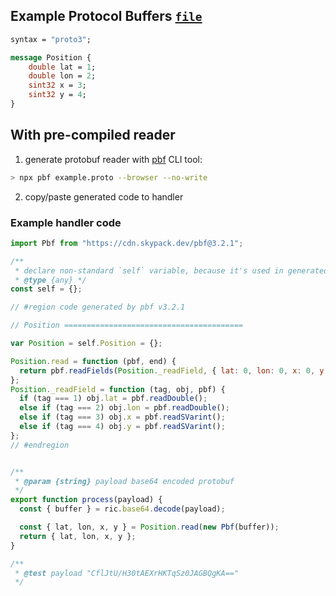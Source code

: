 

## Example Protocol Buffers [`file`](./example.proto)

```proto
syntax = "proto3";

message Position {
    double lat = 1;
    double lon = 2;
    sint32 x = 3;
    sint32 y = 4;
}
```

## With pre-compiled reader

1. generate protobuf reader with [pbf](https://github.com/mapbox/pbf) CLI tool:
```sh
> npx pbf example.proto --browser --no-write
```
2. copy/paste generated code to handler


### Example handler code
```js
import Pbf from "https://cdn.skypack.dev/pbf@3.2.1";

/**
 * declare non-standard `self` variable, because it's used in generated code
 * @type {any} */
const self = {};

// #region code generated by pbf v3.2.1

// Position ========================================

var Position = self.Position = {};

Position.read = function (pbf, end) {
  return pbf.readFields(Position._readField, { lat: 0, lon: 0, x: 0, y: 0 }, end);
};
Position._readField = function (tag, obj, pbf) {
  if (tag === 1) obj.lat = pbf.readDouble();
  else if (tag === 2) obj.lon = pbf.readDouble();
  else if (tag === 3) obj.x = pbf.readSVarint();
  else if (tag === 4) obj.y = pbf.readSVarint();
};
// #endregion


/**
 * @param {string} payload base64 encoded protobuf
 */
export function process(payload) {
  const { buffer } = ric.base64.decode(payload);

  const { lat, lon, x, y } = Position.read(new Pbf(buffer));
  return { lat, lon, x, y };
}

/**
 * @test payload "CflJtU/H30tAEXrHKTqSz0JAGBQgKA=="
 */
```

